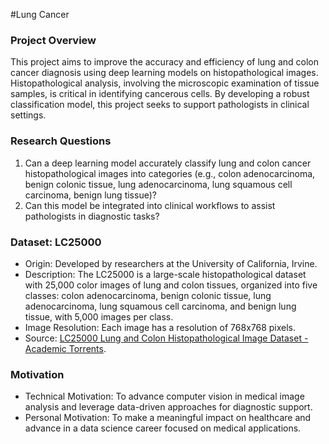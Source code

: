 #Lung Cancer

### Project Overview
This project aims to improve the accuracy and efficiency of lung and colon cancer diagnosis using deep learning models on histopathological images. Histopathological analysis, involving the microscopic examination of tissue samples, is critical in identifying cancerous cells. By developing a robust classification model, this project seeks to support pathologists in clinical settings.

### Research Questions
1. Can a deep learning model accurately classify lung and colon cancer histopathological images into categories (e.g., colon adenocarcinoma, benign colonic tissue, lung adenocarcinoma, lung squamous cell carcinoma, benign lung tissue)?
2. Can this model be integrated into clinical workflows to assist pathologists in diagnostic tasks?

### Dataset: LC25000
- Origin: Developed by researchers at the University of California, Irvine.
- Description: The LC25000 is a large-scale histopathological dataset with 25,000 color images of lung and colon tissues, organized into five classes: colon adenocarcinoma, benign colonic tissue, lung adenocarcinoma, lung squamous cell carcinoma, and benign lung tissue, with 5,000 images per class.
- Image Resolution: Each image has a resolution of 768x768 pixels.
- Source: [LC25000 Lung and Colon Histopathological Image Dataset - Academic Torrents](https://academictorrents.com/details/5d7d4b76380c47168027f6e2d58aa6d2fefb08b1).

### Motivation
- Technical Motivation: To advance computer vision in medical image analysis and leverage data-driven approaches for diagnostic support.
- Personal Motivation: To make a meaningful impact on healthcare and advance in a data science career focused on medical applications.
